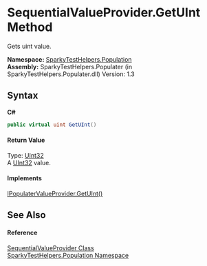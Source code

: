 # SequentialValueProvider.GetUInt Method 
 

Gets uint value.

**Namespace:**&nbsp;<a href="N_SparkyTestHelpers_Population.md">SparkyTestHelpers.Population</a><br />**Assembly:**&nbsp;SparkyTestHelpers.Populater (in SparkyTestHelpers.Populater.dll) Version: 1.3

## Syntax

**C#**<br />
``` C#
public virtual uint GetUInt()
```


#### Return Value
Type: <a href="http://msdn2.microsoft.com/en-us/library/ctys3981" target="_blank">UInt32</a><br />A <a href="http://msdn2.microsoft.com/en-us/library/ctys3981" target="_blank">UInt32</a> value.

#### Implements
<a href="M_SparkyTestHelpers_Population_IPopulaterValueProvider_GetUInt.md">IPopulaterValueProvider.GetUInt()</a><br />

## See Also


#### Reference
<a href="T_SparkyTestHelpers_Population_SequentialValueProvider.md">SequentialValueProvider Class</a><br /><a href="N_SparkyTestHelpers_Population.md">SparkyTestHelpers.Population Namespace</a><br />